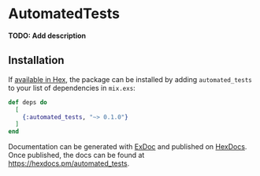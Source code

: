 # AutomatedTests

**TODO: Add description**

## Installation

If [available in Hex](https://hex.pm/docs/publish), the package can be installed
by adding `automated_tests` to your list of dependencies in `mix.exs`:

```elixir
def deps do
  [
    {:automated_tests, "~> 0.1.0"}
  ]
end
```

Documentation can be generated with [ExDoc](https://github.com/elixir-lang/ex_doc)
and published on [HexDocs](https://hexdocs.pm). Once published, the docs can
be found at <https://hexdocs.pm/automated_tests>.

